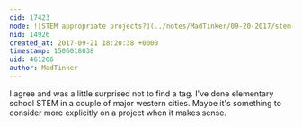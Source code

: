 ```yaml
---
cid: 17423
node: ![STEM appropriate projects?](../notes/MadTinker/09-20-2017/stem-appropriate-projects)
nid: 14926
created_at: 2017-09-21 18:20:38 +0000
timestamp: 1506018038
uid: 461206
author: MadTinker
---
```


I agree and was a little surprised not to find a tag. I've done elementary school STEM in a couple of major western cities. Maybe it's something to consider more explicitly on a project when it makes sense. 